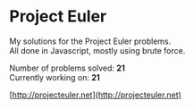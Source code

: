 # Project Euler
My solutions for the Project Euler problems.  
All done in Javascript, mostly using brute force.

Number of problems solved: **21**  
Currently working on: **21**

[http://projecteuler.net](http://projecteuler.net)
